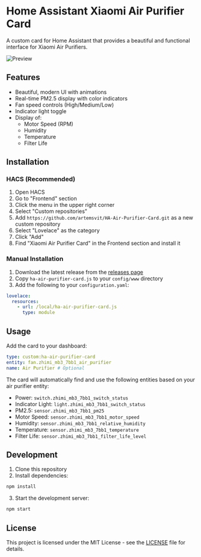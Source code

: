 # Home Assistant Xiaomi Air Purifier Card

A custom card for Home Assistant that provides a beautiful and functional interface for Xiaomi Air Purifiers.

![Preview](preview.png)

## Features

- Beautiful, modern UI with animations
- Real-time PM2.5 display with color indicators
- Fan speed controls (High/Medium/Low)
- Indicator light toggle
- Display of:
  - Motor Speed (RPM)
  - Humidity
  - Temperature
  - Filter Life

## Installation

### HACS (Recommended)

1. Open HACS
2. Go to "Frontend" section
3. Click the menu in the upper right corner
4. Select "Custom repositories"
5. Add `https://github.com/artemsvit/HA-Air-Purifier-Card.git` as a new custom repository
6. Select "Lovelace" as the category
7. Click "Add"
8. Find "Xiaomi Air Purifier Card" in the Frontend section and install it

### Manual Installation

1. Download the latest release from the [releases page](https://github.com/artemsvit/HA-Air-Purifier-Card/releases)
2. Copy `ha-air-purifier-card.js` to your `config/www` directory
3. Add the following to your `configuration.yaml`:

```yaml
lovelace:
  resources:
    - url: /local/ha-air-purifier-card.js
      type: module
```

## Usage

Add the card to your dashboard:

```yaml
type: custom:ha-air-purifier-card
entity: fan.zhimi_mb3_7bb1_air_purifier
name: Air Purifier # Optional
```

The card will automatically find and use the following entities based on your air purifier entity:

- Power: `switch.zhimi_mb3_7bb1_switch_status`
- Indicator Light: `light.zhimi_mb3_7bb1_switch_status`
- PM2.5: `sensor.zhimi_mb3_7bb1_pm25`
- Motor Speed: `sensor.zhimi_mb3_7bb1_motor_speed`
- Humidity: `sensor.zhimi_mb3_7bb1_relative_humidity`
- Temperature: `sensor.zhimi_mb3_7bb1_temperature`
- Filter Life: `sensor.zhimi_mb3_7bb1_filter_life_level`

## Development

1. Clone this repository
2. Install dependencies:
```bash
npm install
```
3. Start the development server:
```bash
npm start
```

## License

This project is licensed under the MIT License - see the [LICENSE](LICENSE) file for details.
